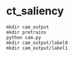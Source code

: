 # ct_saliency

```
mkdir cam_output
mkdir pretrains
python cam.py
mkdir cam_output/label0
mkdir cam_output/label1
```

